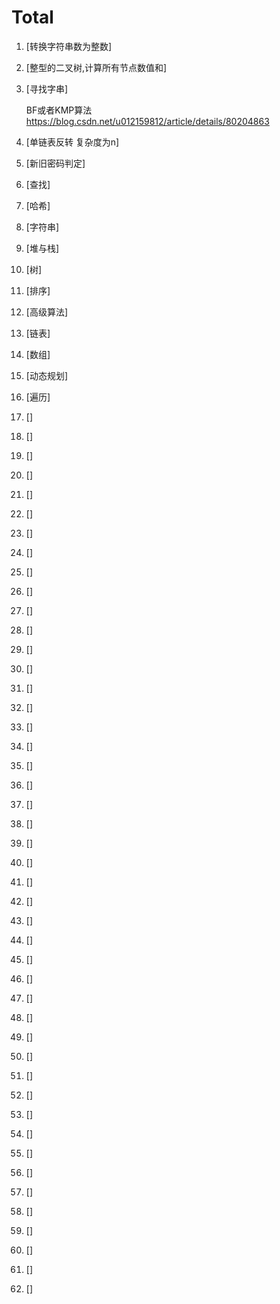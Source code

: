 # Total

1. [转换字符串数为整数]

2. [整型的二叉树,计算所有节点数值和]

3. [寻找字串]

   BF或者KMP算法 https://blog.csdn.net/u012159812/article/details/80204863

4. [单链表反转 复杂度为n]

5. [新旧密码判定]

6. [查找]

7. [哈希]

8. [字符串]

9. [堆与栈]

10. [树]

11. [排序]

12. [高级算法]

13. [链表]

14. [数组]

15. [动态规划]

16. [遍历]

17. []

18. []

19. []

20. []

21. []

22. []

23. []

24. []

25. []

26. []

27. []

28. []

29. []

30. []

31. []

32. []

33. []

34. []

35. []

36. []

37. []

38. []

39. []

40. []

41. []

42. []

43. []

44. []

45. []

46. []

47. []

48. []

49. []

50. []

51. []

52. []

53. []

54. []

55. []

56. []

57. []

58. []

59. []

60. []

61. []

62. []

    

